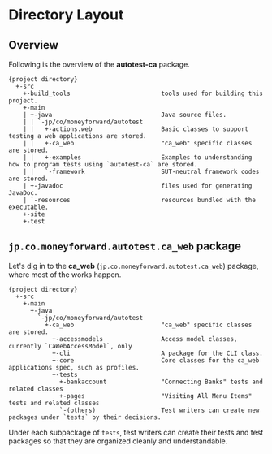 # Directory Layout

## Overview

Following is the overview of the **autotest-ca** package.

```
{project directory}
  +-src
    +-build_tools                         tools used for building this project.
    +-main
    | +-java                              Java source files.
    | | `-jp/co/moneyforward/autotest
    | |   +-actions.web                   Basic classes to support testing a web applications are stored.
    | |   +-ca_web                        "ca_web" specific classes are stored.
    | |   +-examples                      Examples to understanding how to program tests using `autotest-ca` are stored.
    | |   `-framework                     SUT-neutral framework codes are stored.
    | +-javadoc                           files used for generating JavaDoc.
    | `-resources                         resources bundled with the executable.
    +-site
    +-test
```

## `jp.co.moneyforward.autotest.ca_web` package

Let's dig in to the **ca_web** (`jp.co.moneyforward.autotest.ca_web`) package, where most of the works happen.

```
{project directory}
  +-src
    +-main
      +-java                          
        `-jp/co/moneyforward/autotest
          +-ca_web                        "ca_web" specific classes are stored.
            +-accessmodels                Access model classes, currently `CaWebAccessModel`, only
            +-cli                         A package for the CLI class.
            +-core                        Core classes for the ca_web applications spec, such as profiles.
            +-tests
              +-bankaccount               "Connecting Banks" tests and related classes
              +-pages                     "Visiting All Menu Items" tests and related classes
              `-(others)                  Test writers can create new packages under `tests` by their decisions.
```

Under each subpackage of `tests`, test writers can create their tests and test packages so that they are organized cleanly and understandable. 